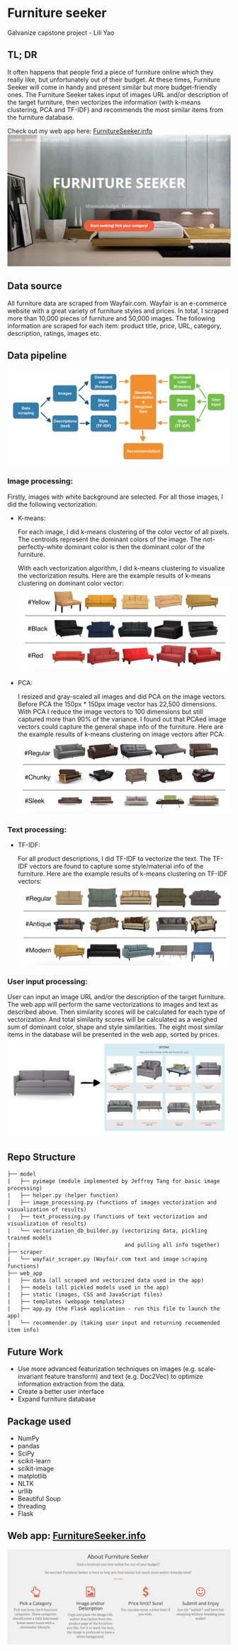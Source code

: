 # Furniture seeker
Galvanize capstone project - Lili Yao


## TL; DR
It often happens that people find a piece of furniture online which they really like, but unfortunately out of their budget. At these times, Furniture Seeker will come in handy and present similar but more budget-friendly ones. The Furniture Seeker takes input of images URL and/or description of the target furniture, then vectorizes the information (with k-means clustering, PCA and TF-IDF) and recommends the most similar items from the furniture database.

Check out my web app here: [FurnitureSeeker.info](http://www.furnitureseeker.info/)
<a href="http://www.furnitureseeker.info/">
![FurnitureSeeker.info](readme_img/web_app.png)</a>


## Data source
All furniture data are scraped from Wayfair.com. Wayfair is an e-commerce website with a great variety of furniture styles and prices. In total, I scraped more than 10,000 pieces of furniture and 50,000 images. The following information are scraped for each item: product title, price, URL, category, description, ratings, images etc.


## Data pipeline
![Data pipeline](readme_img/data_pipeline.png)

### Image processing:
Firstly, images with white background are selected. For all those images, I did the following vectorization:

* K-means:

    For each image, I did k-means clustering of the color vector of all pixels. The centroids represent the dominant colors of the image. The not-perfectly-white dominant color is then the dominant color of the furniture.

    With each vectorization algorithm, I did k-means clustering to visualize the vectorization results. Here are the example results of k-means clustering on dominant color vector:
![Dominant color](readme_img/domi_color.png)

* PCA:

    I resized and gray-scaled all images and did PCA on the image vectors. Before PCA the 150px * 150px image vector has 22,500 dimensions. With PCA I reduce the image vectors to 100 dimensions but still captured more than 90% of the variance. I found out that PCAed image vectors could capture the general shape info of the furniture. Here are the example results of k-means clustering on image vectors after PCA:
![Shape](readme_img/shape.png)

### Text processing:
* TF-IDF:

	For all product descriptions, I did TF-IDF to vectorize the text. The TF-IDF vectors are found to capture some style/material info of the furniture. Here are the example results of k-means clustering on TF-IDF vectors:
![Style](readme_img/style.png)

### User input processing:
User can input an image URL and/or the description of the target furniture. The web app will perform the same vectorizations to images and text as described above. Then similarity scores will be calculated for each type of vectorization. And total similarity scores will be calculated as a weighed sum of dominant color, shape and style similarities. The eight most similar items in the database will be presented in the web app, sorted by prices.
![Recommendation example](readme_img/recommendation.png)


## Repo Structure
```
├── model
|   ├── pyimage (module implemented by Jeffrey Tang for basic image processing)
|   ├── helper.py (helper function)
|   ├── image_processing.py (functions of images vectorization and visualization of results)
|   ├── text_processing.py (functions of text vectorization and visualization of results)
|   └── vectorization_db_builder.py (vectorizing data, pickling trained models 
|                                    and pulling all info together)
├── scraper
|   └── wayfair_scraper.py (Wayfair.com text and image scraping functions)
├── web_app
|   ├── data (all scraped and vectorized data used in the app)
|   ├── models (all pickled models used in the app)
|   ├── static (images, CSS and JavaScript files)
|   ├── templates (webpage templates)
|   ├── app.py (the Flask application - run this file to launch the app)
|   └── recommender.py (taking user input and returning recommended item info)

```

## Future Work
* Use more advanced featurization techniques on images (e.g. scale-invariant feature transform) and text (e.g. Doc2Vec) to optimize information extraction from the data.
* Create a better user interface
* Expand furniture database


## Package used
* NumPy
* pandas
* SciPy
* scikit-learn
* scikit-image
* matplotlib
* NLTK
* urllib
* Beautiful Soup
* threading
* Flask


## Web app: [FurnitureSeeker.info](http://www.furnitureseeker.info/)
![Web app intro](readme_img/web_app_intro.png)

